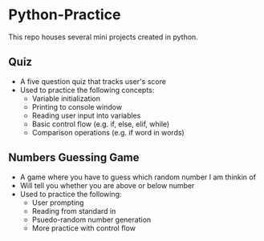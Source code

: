 # Python-Practice
This repo houses several mini projects created in python.

## Quiz
* A five question quiz that tracks user's score
* Used to practice the following concepts:
  * Variable initialization
  * Printing to console window
  * Reading user input into variables
  * Basic control flow (e.g. if, else, elif, while)
  * Comparison operations (e.g. if word in words)
## Numbers Guessing Game
* A game where you have to guess which random number I am thinkin of
* Will tell you whether you are above or below number
* Used to practice the following:
  * User prompting
  * Reading from standard in
  * Psuedo-random number generation
  * More practice with control flow
